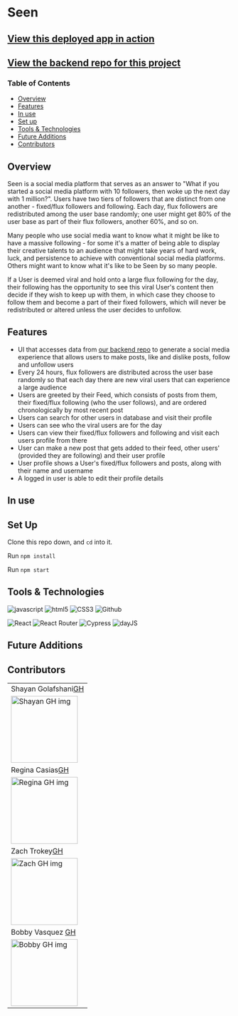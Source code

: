# Seen

## [View this deployed app in action](https://seen-ui-plain-react.vercel.app/)
## [View the backend repo for this project](https://github.com/seenteam/seen-be)

### Table of Contents
- [Overview](#overview)
- [Features](#features)
- [In use](#in-use)
- [Set up](#set-up)
- [Tools & Technologies](#tools--technologies)
- [Future Additions](#future-additions)
- [Contributors](#contributors)

## Overview

Seen is a social media platform that serves as an answer to "What if you started a social media platform with 10 followers, then woke up the next day with 1 million?". Users have two tiers of followers that are distinct from one another - fixed/flux followers and following. Each day, flux followers are redistributed among the user base randomly; one user might get 80% of the user base as part of their flux followers, another 60%, and so on. 

Many people who use social media want to know what it might be like to have a massive following - for some it's a matter of being able to display their creative talents to an audience that might take years of hard work, luck, and persistence to achieve with conventional social media platforms. Others might want to know what it's like to be Seen by so many people. 

If a User is deemed viral and hold onto a large flux following for the day, their following has the opportunity to see this viral User's content then decide if they wish to keep up with them, in which case they choose to follow them and become a part of their fixed followers, which will never be redistributed or altered unless the user decides to unfollow. 


## Features

- UI that accesses data from [our backend repo](https://github.com/seenteam/seen-be) to generate a social media experience that allows users to make posts, like and dislike posts, follow and unfollow users
- Every 24 hours, flux followers are distributed across the user base randomly so that each day there are new viral users that can experience a large audience
- Users are greeted by their Feed, which consists of posts from them, their fixed/flux following (who the user follows), and are ordered chronologically by most recent post
- Users can search for other users in database and visit their profile
- Users can see who the viral users are for the day
- Users can view their fixed/flux followers and following and visit each users profile from there
- User can make a new post that gets added to their feed, other users' (provided they are following) and their user profile
- User profile shows a User's fixed/flux followers and posts, along with their name and username
- A logged in user is able to edit their profile details

## In use


## Set Up

Clone this repo down, and `cd` into it.

Run `npm install`

Run `npm start`

## Tools & Technologies
<p align="left">
  <img src="https://img.shields.io/badge/javascript%20-%23323330.svg?&style=for-the-badge&logo=javascript&logoColor=%23F7DF1E" alt="javascript" />
  <img src="https://img.shields.io/badge/html5%20-%23E34F26.svg?&style=for-the-badge&logo=html5&logoColor=white" alt="html5"/>
  <img src="https://img.shields.io/badge/css3%20-%231572B6.svg?&style=for-the-badge&logo=css3&logoColor=white" alt="CSS3"/>
  <img src="https://img.shields.io/badge/GitHub-100000?style=for-the-badge&logo=github&logoColor=white" alt="Github" />
</p>
<p align="left">
  <img src="https://img.shields.io/badge/-React-cyan" alt="React" />
  <img src="https://img.shields.io/badge/-React%20Router-CA4245?logo=react-router" alt="React Router" />
  <img src="https://img.shields.io/badge/-Cypress-gray" alt="Cypress" />
  <img src="https://img.shields.io/badge/-dayJS-yellowgreen" alt="dayJS" />
</p>

## Future Additions


## Contributors
<table>
     <tr>
          <td>Shayan Golafshani<a href="https://github.com/shayan-golafshani">GH</td>
    </tr>
    
 <td><img src="https://avatars.githubusercontent.com/u/70605985?v=4" alt="Shayan GH img"
width="150" height="auto" /></td>
  </tr>
     <tr>
          <td>Regina Casias<a href="https://github.com/rcasias">GH</td>
    </tr>
    
 <td><img src="https://avatars.githubusercontent.com/u/54419240?v=4" alt="Regina GH img"
width="150" height="auto" /></td>
  </tr>
    <tr>
          <td>Zach Trokey<a href="https://github.com/ztrokey">GH</td>
    </tr>
    
 <td><img src="https://avatars.githubusercontent.com/u/20480167?v=4" alt="Zach GH img"
width="150" height="auto" /></td>
  </tr>
     <tr>
        <td> Bobby Vasquez <a href="https://github.com/hoomberto">GH</td>
    </tr>
    </tr>
    <td><img src="https://avatars.githubusercontent.com/u/78388491?v=4" alt="Bobby GH img"
 width="150" height="auto" /></td>
</table>




